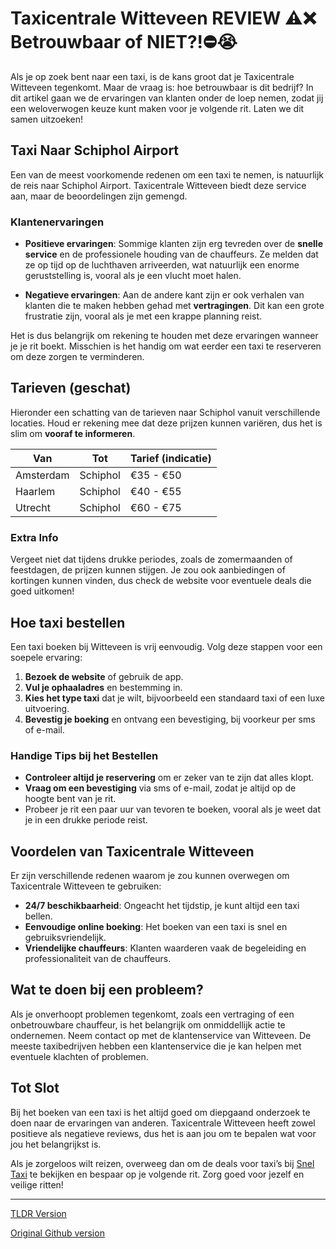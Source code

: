 # Taxicentrale Witteveen REVIEW ⚠️❌ Betrouwbaar of NIET?!⛔️😭

Als je op zoek bent naar een taxi, is de kans groot dat je Taxicentrale Witteveen tegenkomt. Maar de vraag is: hoe betrouwbaar is dit bedrijf? In dit artikel gaan we de ervaringen van klanten onder de loep nemen, zodat jij een weloverwogen keuze kunt maken voor je volgende rit. Laten we dit samen uitzoeken!

## Taxi Naar Schiphol Airport

Een van de meest voorkomende redenen om een taxi te nemen, is natuurlijk de reis naar Schiphol Airport. Taxicentrale Witteveen biedt deze service aan, maar de beoordelingen zijn gemengd. 

### Klantenervaringen

- **Positieve ervaringen**: Sommige klanten zijn erg tevreden over de **snelle service** en de professionele houding van de chauffeurs. Ze melden dat ze op tijd op de luchthaven arriveerden, wat natuurlijk een enorme geruststelling is, vooral als je een vlucht moet halen.
  
- **Negatieve ervaringen**: Aan de andere kant zijn er ook verhalen van klanten die te maken hebben gehad met **vertragingen**. Dit kan een grote frustratie zijn, vooral als je met een krappe planning reist. 

Het is dus belangrijk om rekening te houden met deze ervaringen wanneer je je rit boekt. Misschien is het handig om wat eerder een taxi te reserveren om deze zorgen te verminderen.

## Tarieven (geschat)

Hieronder een schatting van de tarieven naar Schiphol vanuit verschillende locaties. Houd er rekening mee dat deze prijzen kunnen variëren, dus het is slim om **vooraf te informeren**.

| Van                                   | Tot               | Tarief (indicatie) |
|---------------------------------------|-------------------|---------------------|
| Amsterdam                             | Schiphol          | €35 - €50           |
| Haarlem                               | Schiphol          | €40 - €55           |
| Utrecht                               | Schiphol          | €60 - €75           |

### Extra Info

Vergeet niet dat tijdens drukke periodes, zoals de zomermaanden of feestdagen, de prijzen kunnen stijgen. Je zou ook aanbiedingen of kortingen kunnen vinden, dus check de website voor eventuele deals die goed uitkomen!

## Hoe taxi bestellen

Een taxi boeken bij Witteveen is vrij eenvoudig. Volg deze stappen voor een soepele ervaring:

1. **Bezoek de website** of gebruik de app.
2. **Vul je ophaaladres** en bestemming in.
3. **Kies het type taxi** dat je wilt, bijvoorbeeld een standaard taxi of een luxe uitvoering.
4. **Bevestig je boeking** en ontvang een bevestiging, bij voorkeur per sms of e-mail.

### Handige Tips bij het Bestellen

- **Controleer altijd je reservering** om er zeker van te zijn dat alles klopt.
- **Vraag om een bevestiging** via sms of e-mail, zodat je altijd op de hoogte bent van je rit.
- Probeer je rit een paar uur van tevoren te boeken, vooral als je weet dat je in een drukke periode reist.

## Voordelen van Taxicentrale Witteveen

Er zijn verschillende redenen waarom je zou kunnen overwegen om Taxicentrale Witteveen te gebruiken:

- **24/7 beschikbaarheid**: Ongeacht het tijdstip, je kunt altijd een taxi bellen.
- **Eenvoudige online boeking**: Het boeken van een taxi is snel en gebruiksvriendelijk.
- **Vriendelijke chauffeurs**: Klanten waarderen vaak de begeleiding en professionaliteit van de chauffeurs.

## Wat te doen bij een probleem?

Als je onverhoopt problemen tegenkomt, zoals een vertraging of een onbetrouwbare chauffeur, is het belangrijk om onmiddellijk actie te ondernemen. Neem contact op met de klantenservice van Witteveen. De meeste taxibedrijven hebben een klantenservice die je kan helpen met eventuele klachten of problemen.

## Tot Slot

Bij het boeken van een taxi is het altijd goed om diepgaand onderzoek te doen naar de ervaringen van anderen. Taxicentrale Witteveen heeft zowel positieve als negatieve reviews, dus het is aan jou om te bepalen wat voor jou het belangrijkst is. 

Als je zorgeloos wilt reizen, overweeg dan om de deals voor taxi’s bij [Snel Taxi](https://132.nl/SnelTaxi) te bekijken en bespaar op je volgende rit. Zorg goed voor jezelf en veilige ritten!

---
[TLDR Version](https://gist.github.com/jansensebastian/4fc6ca18a5c6aeac13543e592ca00f9e)

[Original Github version](https://github.com/jansensebastian/taxicentrale-witteveen-review-betrouwbaar-of-niet#readme)
